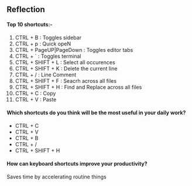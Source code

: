 ## Reflection

#### Top 10 shortcuts:-
1. CTRL + B : Toggles sidebar
2. CTRL + p : Quick opeN
3. CTRL + PageUP|PageDown : Toggles editor tabs
4. CTRL + ` : Toggles terminal
5. CTRL + SHIFT + L : Select all occurences
6. CTRL + SHIFT + K : Delete the current line
7. CTRL + / : Line Comment
8. CTRL + SHIFT + F : Seacrh across all files
9. CTRL + SHIFT + H : Find and Replace across all files
10. CTRL + C : Copy
11. CTRL + V : Paste
    
#### Which shortcuts do you think will be the most useful in your daily work?
- CTRL + C
- CTRL + V
- CTRL + B
- CTRL + /
- CTRL + SHIFT + H

#### How can keyboard shortcuts improve your productivity?
Saves time by accelerating routine things 
